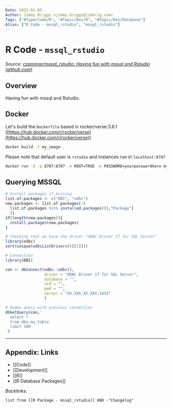 ```yaml
---
Date: 2022-02-05
Author: Jimmy Briggs <jimmy.briggs@jimbrig.com>
Tags: ["#Type/Code/R", "#Topic/Dev/R", "#Topic/Dev/Database"]
Alias: ["R Code - mssql_rstudio", "mssql_rstudio"]
---
```


# R Code - `mssql_rstudio`

*Source: [czammar/mssql_rstudio: Having fun with mssql and Rstudio (github.com)](https://github.com/czammar/mssql_rstudio)*

## Overview

Having fun with mssql and Rstudio.

## Docker

Let's build the `Dockerfile` based in rocker/verse:3.6.1 ([https://hub.docker.com/r/rocker/verse](https://hub.docker.com/r/rocker/verse))

```bash
docker build -t my_image .
```

Please note that default user is `rstudio` and instances run in `localhost:8787`

```bash
docker run -d -p 8787:8787 -e ROOT=TRUE -e PASSWORD=yourpasswordhere my_image
```

## Querying MSSQL

```R
# Install packages if missing
list.of.packages <- c("DBI", "odbc")
new.packages <- list.of.packages[!(
  list.of.packages %in% installed.packages()[,"Package"]
  )]
if(length(new.packages)){
  install.packages(new.packages)
}

# Checking that we have the driver "ODBC Driver 17 for SQL Server"
library(odbc)
sort(unique(odbcListDrivers()[[1]]))

# Connection
library(DBI)

con <- dbConnect(odbc::odbc(),
                 driver = "ODBC Driver 17 for SQL Server",
                 database = "",
                 uid = "",
                 pwd = "",
                 server = "XX.XXX.XX.XXX,1433"
                 )

# Dummy query with previous connection
dbGetQuery(con,'
  select *
  from dbo.my_table
  limit 100
')
```

***

## Appendix: Links

- [[Code]]
- [[Development]]
- [[R]]
- [[R Database Packages]]


*Backlinks:*

```dataview
list from [[R Package - mssql_rstudio]] AND -"Changelog"
```